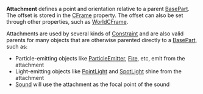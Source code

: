 **Attachment** defines a point and orientation relative to a parent [BasePart](https://developer.roblox.com/en-us/api-reference/class/BasePart). The offset is stored in the [CFrame](https://developer.roblox.com/en-us/api-reference/property/Attachment/CFrame) property. The offset can also be set through other properties, such as [WorldCFrame](https://developer.roblox.com/en-us/api-reference/property/Attachment/WorldCFrame).

Attachments are used by several kinds of [Constraint](https://developer.roblox.com/en-us/api-reference/class/Constraint) and are also valid parents for many objects that are otherwise parented directly to a [BasePart](https://developer.roblox.com/en-us/api-reference/class/BasePart), such as:

*   Particle-emitting objects like [ParticleEmitter](https://developer.roblox.com/en-us/api-reference/class/ParticleEmitter), [Fire](https://developer.roblox.com/en-us/api-reference/class/Fire), etc, emit from the attachment
*   Light-emitting objects like [PointLight](https://developer.roblox.com/en-us/api-reference/class/PointLight) and [SpotLight](https://developer.roblox.com/en-us/api-reference/class/SpotLight) shine from the attachment
*   [Sound](https://developer.roblox.com/en-us/api-reference/class/Sound) will use the attachment as the focal point of the sound